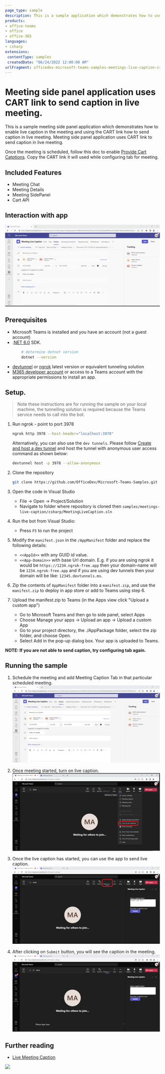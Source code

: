 ```yaml
---
page_type: sample
description: This is a sample application which demonstrates how to use CART link to send live captions in the meeting tab.
products:
- office-teams
- office
- office-365
languages:
- csharp
extensions:
 contentType: samples
 createdDate: "06/24/2022 12:00:00 AM"
urlFragment: officedev-microsoft-teams-samples-meetings-live-caption-csharp
---
```


# Meeting side panel application uses CART link to send caption in live meeting.

This is a sample meeting side panel application which demonstrates how to enable live caption in the meeting and using the CART link how to send caption in live meeting. Meeting side panel application uses CART link to send caption in live meeting.

Once the meeting is scheduled, follow this doc to enable [Provide Cart Catptions](https://support.microsoft.com/office/use-cart-captions-in-a-microsoft-teams-meeting-human-generated-captions-2dd889e8-32a8-4582-98b8-6c96cf14eb47).
Copy the CART link it will used while configuring tab for meeting.

## Included Features
* Meeting Chat 
* Meeting Details
* Meeting SidePanel
* Cart API

## Interaction with app

![bot-conversations ](MeetingLiveCaption/Images/MeetingCaption.gif)

## Prerequisites

- Microsoft Teams is installed and you have an account (not a guest account)
-  .[NET 6.0](https://dotnet.microsoft.com/en-us/download) SDK.
    ```bash
        # determine dotnet version
        dotnet --version
    ```
-  [devtunnel](https://learn.microsoft.com/en-us/azure/developer/dev-tunnels/get-started?tabs=windows) or [ngrok](https://ngrok.com/download) latest version or equivalent tunneling solution
-  [M365 developer account](https://docs.microsoft.com/en-us/microsoftteams/platform/concepts/build-and-test/prepare-your-o365-tenant) or access to a Teams account with the appropriate permissions to install an app.

## Setup.

> Note these instructions are for running the sample on your local machine, the tunnelling solution is required because
> the Teams service needs to call into the bot.

1) Run ngrok - point to port 3978

   ```bash
   ngrok http 3978 --host-header="localhost:3978"
   ```  

   Alternatively, you can also use the `dev tunnels`. Please follow [Create and host a dev tunnel](https://learn.microsoft.com/en-us/azure/developer/dev-tunnels/get-started?tabs=windows) and host the tunnel with anonymous user access command as shown below:

   ```bash
   devtunnel host -p 3978 --allow-anonymous
   ```

1) Clone the repository

    ```bash
    git clone https://github.com/OfficeDev/Microsoft-Teams-Samples.git
    ```

1) Open the code in Visual Studio
   - File -> Open -> Project/Solution
   - Navigate to folder where repository is cloned then `samples/meetings-live-caption/csharp/MeetingLiveCaption.sln`

1) Run the bot from Visual Studio:
   - Press `F5` to run the project

1) Modify the `manifest.json` in the `/AppManifest` folder and replace the following details:
   - `<<AppId>>` with any GUID id value.
   - `<<App-Domain>>` with base Url domain. E.g. if you are using ngrok it would be `https://1234.ngrok-free.app` then your domain-name will be `1234.ngrok-free.app` and if you are using dev tunnels then your domain will be like: `12345.devtunnels.ms`.

1) Zip the contents of `AppManifest` folder into a `manifest.zip`, and use the `manifest.zip` to deploy in app store or add to Teams using step 6.

1) Upload the manifest.zip to Teams (in the Apps view click "Upload a custom app")
   - Go to Microsoft Teams and then go to side panel, select Apps
   - Choose Manage your apps -> Upload an app -> Upload a custom App
   - Go to your project directory, the ./AppPackage folder, select the zip folder, and choose Open.
   - Select Add in the pop-up dialog box. Your app is uploaded to Teams.

**NOTE: If you are not able to send caption, try configuring tab again.**

## Running the sample

1. Schedule the meeting and add Meeting Caption Tab in that particular scheduled meeting.
![Add Tab](MeetingLiveCaption/Images/AddMeetingCaption.png)

2. Once meeting started, turn on live caption.
![Start live caption](MeetingLiveCaption/Images/TurnOnLiveCaption.png)

3. Once the live caption has started, you can use the app to send live caption.
![Send live caption](MeetingLiveCaption/Images/MeetingCaptionSidePanel.png)

4. After clicking on `Submit` button, you will see the caption in the meeting.
![Caption in meeting](MeetingLiveCaption/Images/LiveCaption.png)

## Further reading

- [Live Meeting Caption](https://support.microsoft.com/en-us/office/use-live-captions-in-a-teams-meeting-4be2d304-f675-4b57-8347-cbd000a21260)


<img src="https://pnptelemetry.azurewebsites.net/microsoft-teams-samples/samples/meetings-live-caption-csharp" />